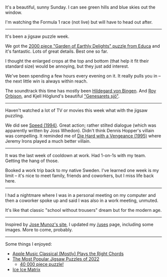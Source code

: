It's a beautiful, sunny Sunday. I can see green hills and blue skies out the window.

I'm watching the Formula 1 race (not live) but will have to head out after.

---

It's been a jigsaw puzzle week.

We got the [2000 piece "Garden of Earthly Delights" puzzle from Educa](https://www.educaborras.com/en/product/2000-the-garden-of-earthly-delights/) and it's fantastic. Lots of great details. Best one so far.

I thought the enlarged crops at the top and bottom (that help it fit their standard size) would be annoying, but they just add interest.

We've been spending a few hours every evening on it. It really pulls you in – the next little win is always within reach.

The soundtrack this time has mostly been [Hildegard von Bingen](https://www.youtube.com/watch?v=52Clyua6LKk). And [Roy Orbison](https://www.youtube.com/watch?v=MVRunwyoTMA), and Kjell Höglund's beautiful ["Genesarets sjö"](https://www.youtube.com/watch?v=pbZMcKEyPDY).

---

Haven't watched a lot of TV or movies this week what with the jigsaw puzzling.

We did see [Speed (1994)](https://www.imdb.com/title/tt0111257/). Great action; rather stilted dialogue (which was apparently written by Joss Whedon). Didn't think Dennis Hopper's villain was compelling. It reminded me of [Die Hard with a Vengeance (1995)](https://www.imdb.com/title/tt0112864/) where Jeremy Irons played a much better villain.

---

It was the last week of cooldown at work. Had 1-on-1s with my team. Getting the hang of those.

Booked a work trip back to my native Sweden. I've learned one week is my limit – it's nice to meet family, friends and coworkers, but I miss life back here.

---

I had a nightmare where I was in a personal meeting on my computer and then a coworker spoke up and said I was also in a work meeting, unmuted.

It's like that classic "school without trousers" dream but for the modern age.

---

Inspired by [Jose Munoz's site](https://www.josemunozmatos.com/), I updated my [/uses](/uses) page, including some images. More to come, probably.

---

Some things I enjoyed:

- [Apple Music Classical (Mostly) Plays the Right Chords](https://tidbits.com/2023/03/29/apple-music-classical-mostly-plays-the-right-chords/)
- [The Most Popular Jigsaw Puzzles of 2022](https://www.puzzletwins.com/lists/most-popular-jigsaw-puzzles-2022/)
  - [40 000 piece puzzle!](https://www.amazon.co.uk/dp/B01D24PK96)
- [Ice Ice Matrix](https://www.youtube.com/watch?v=gnEIeVWLtbU)
